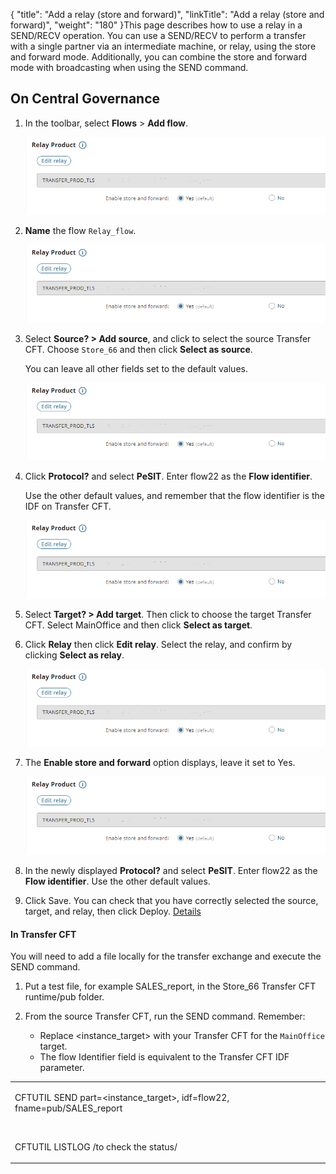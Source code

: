 {
    "title": "Add a relay (store and forward)",
    "linkTitle": "Add a relay (store and forward)",
    "weight": "180"
}This page describes how to use a relay in a SEND/RECV operation. You can use a SEND/RECV to perform a transfer with a single partner via an intermediate machine, or relay, using the store and forward mode. Additionally, you can combine the store and forward mode with broadcasting when using the SEND command.



## On Central Governance



1.  In the toolbar, select **Flows** > **Add flow**.   

    



    ![](flow9.png)



2.  **Name** the flow `Relay_flow`.   

    

    ![](flow9.png)



3.  Select **Source? > Add source**, and click to select the source Transfer CFT. Choose `Store_66` and then click **Select as source**.  

    You can leave all other fields set to the default values.   

    

    ![](flow9.png)



4.  Click **Protocol?** and select **PeSIT**. Enter flow22 as the **Flow identifier**.   

    Use the other default values, and remember that the flow identifier is the IDF on Transfer CFT.  

    

    ![](flow9.png)



5.  Select **Target? > Add target**. Then click to choose the target Transfer CFT. Select MainOffice and then click **Select as target**.



6.  Click **Relay** then click **Edit relay**. Select the relay, and confirm by clicking **Select as relay**.  

    

    ![](flow9.png)



7.  The **Enable store and forward** option displays, leave it set to Yes.  

    

    ![](flow9.png)



8.  In the newly displayed **Protocol?** and select **PeSIT**. Enter flow22 as the **Flow identifier**. Use the other default values.



9.  Click Save. You can check that you have correctly selected the source, target, and relay, then click Deploy. [Details](../intro_cg_task_catalog/t_savedeployflow)



#### In Transfer CFT



You will need to add a file locally for the transfer exchange and execute the SEND command.



1.  Put a test file, for example SALES\_report, in the Store\_66 Transfer CFT runtime/pub folder.

2.  From the source Transfer CFT, run the SEND command. Remember:

    -   Replace &lt;instance\_target> with your Transfer CFT for the `MainOffice `target.



    <!-- -->



    -   The flow Identifier field is equivalent to the Transfer CFT IDF parameter.



<table cellspacing="0">
   <col/>
   <tbody>
      <tr>
         <td>
            <p><span>CFTUTIL SEND part=&lt;instance_target&gt;, idf=flow22, fname=pub/SALES_report</span>
</p>
            <p> </p>
            <p>CFTUTIL LISTLOG /to check the status/</p>
         </td>
      </tr>
   </tbody>
</table>



 

